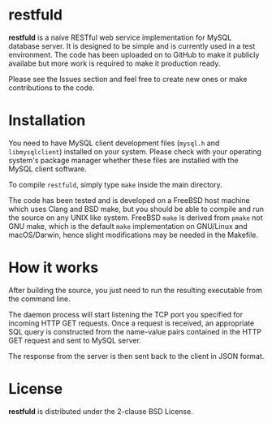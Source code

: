 # restfuld
**restfuld** is a naive RESTful web service implementation for MySQL database server. 
It is designed to be simple and is currently used in a test environment. 
The code has been uploaded on to GitHub to make it publicly availabe but more work is required to make it production ready.

Please see the Issues section and feel free to create new ones or make contributions to the code.

# Installation
You need to have MySQL client development files (`mysql.h` and `libmysqlclient`) installed on your system. Please check with your operating system's package manager whether these files are installed with the MySQL client software.

To compile `restfuld`, simply type `make` inside the main directory.

The code has been tested and is developed on a FreeBSD host machine which uses Clang and BSD make, but you should be able to compile and run the source on any UNIX like system. FreeBSD `make` is derived from `pmake` not GNU make, which is the default `make` implementation on GNU/Linux and macOS/Darwin, hence slight modifications may be needed in the Makefile.

# How it works
After building the source, you just need to run the resulting executable from the command line.

The daemon process will start listening the TCP port you specified for incoming HTTP GET requests.
Once a request is received, an appropriate SQL query is constructed from the name-value pairs contained in the HTTP GET request and sent to MySQL server.

The response from the server is then sent back to the client in JSON format.

# License
**restfuld** is distributed under the 2-clause BSD License.
